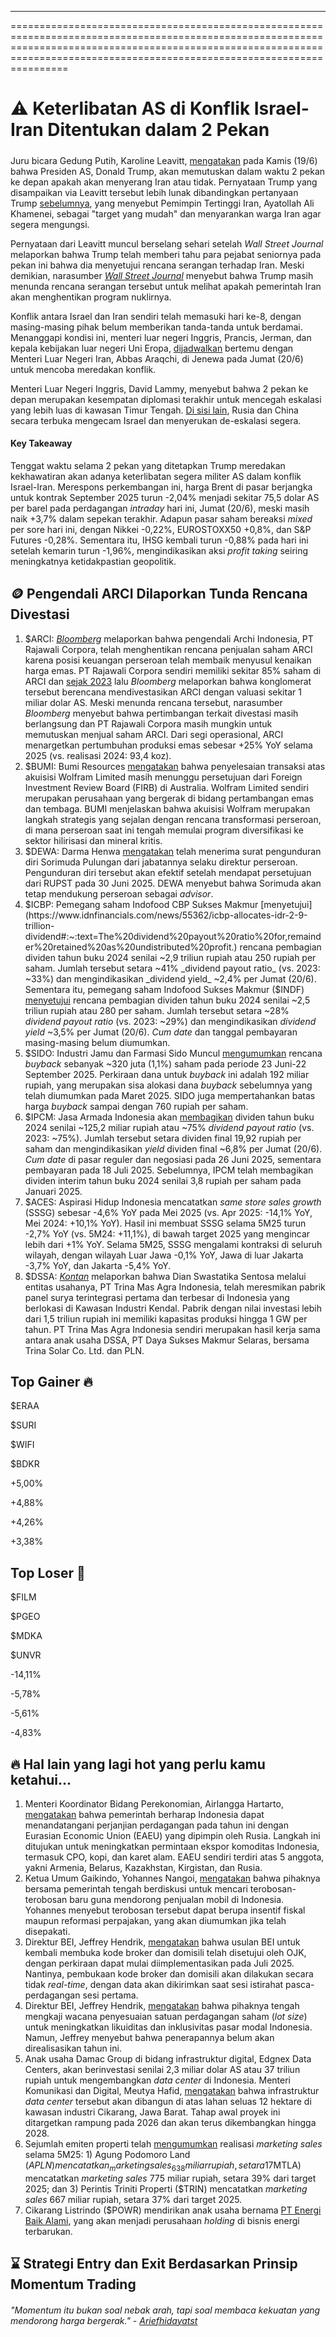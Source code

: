 ---

==================================================================================================================================================================================================================================

# ⚠️ Keterlibatan AS di Konflik Israel-Iran Ditentukan dalam 2 Pekan

#####

#####

Juru bicara Gedung Putih, Karoline Leavitt, [mengatakan](https://www.bloomberg.com/news/articles/2025-06-19/israel-s-war-on-iran-intensifies-as-trump-weighs-joining-attacks?srnd=homepage-asia) pada Kamis (19/6) bahwa Presiden AS, Donald Trump, akan memutuskan dalam waktu 2 pekan ke depan apakah akan menyerang Iran atau tidak. Pernyataan Trump yang disampaikan via Leavitt tersebut lebih lunak dibandingkan pertanyaan Trump [sebelumnya](https://www.ap.org/news-highlights/spotlights/2025/trump-says-the-us-knows-where-irans-khamenei-is-hiding-and-urges-irans-unconditional-surrender/), yang menyebut Pemimpin Tertinggi Iran, Ayatollah Ali Khamenei, sebagai "target yang mudah" dan menyarankan warga Iran agar segera mengungsi.

Pernyataan dari Leavitt muncul berselang sehari setelah _Wall Street Journal_ melaporkan bahwa Trump telah memberi tahu para pejabat seniornya pada pekan ini bahwa dia menyetujui rencana serangan terhadap Iran. Meski demikian, narasumber _[Wall Street Journal](https://snips.stockbit.com/snips-terbaru/cdia-anak-usaha-tpia-ipo-dengan-valuasi-rp2124-t#:~:text=Wall%20Street%20Journal,tidak%20dapat%20diperbaiki.)_ menyebut bahwa Trump masih menunda rencana serangan tersebut untuk melihat apakah pemerintah Iran akan menghentikan program nuklirnya.

Konflik antara Israel dan Iran sendiri telah memasuki hari ke-8, dengan masing-masing pihak belum memberikan tanda-tanda untuk berdamai. Menanggapi kondisi ini, menteri luar negeri Inggris, Prancis, Jerman, dan kepala kebijakan luar negeri Uni Eropa, [dijadwalkan](https://www.reuters.com/world/middle-east/israel-iran-air-war-enters-second-week-europe-pushes-diplomacy-2025-06-20/) bertemu dengan Menteri Luar Negeri Iran, Abbas Araqchi, di Jenewa pada Jumat (20/6) untuk mencoba meredakan konflik.

Menteri Luar Negeri Inggris, David Lammy, menyebut bahwa 2 pekan ke depan merupakan kesempatan diplomasi terakhir untuk mencegah eskalasi yang lebih luas di kawasan Timur Tengah. [Di sisi lain](https://www.theguardian.com/world/live/2025/jun/19/israel-iran-conflict-live-hospital-in-southern-israel-hit-in-iran-missile-strike-say-israeli-officials?utm_source=chatgpt.com), Rusia dan China secara terbuka mengecam Israel dan menyerukan de-eskalasi segera.

#### Key Takeaway

Tenggat waktu selama 2 pekan yang ditetapkan Trump meredakan kekhawatiran akan adanya keterlibatan segera militer AS dalam konflik Israel-Iran. Merespons perkembangan ini, harga Brent di pasar berjangka untuk kontrak September 2025 turun -2,04% menjadi sekitar 75,5 dolar AS per barel pada perdagangan _intraday_ hari ini, Jumat (20/6), meski masih naik +3,7% dalam sepekan terakhir. Adapun pasar saham bereaksi _mixed_ per sore hari ini, dengan Nikkei -0,22%, EUROSTOXX50 +0,8%, dan S&P Futures -0,28%. Sementara itu, IHSG kembali turun -0,88% pada hari ini setelah kemarin turun -1,96%, mengindikasikan aksi _profit taking_ seiring meningkatnya ketidakpastian geopolitik.

## 🪙 Pengendali ARCI Dilaporkan Tunda Rencana Divestasi

1.  $ARCI: _[Bloomberg](https://www.bloomberg.com/news/articles/2025-06-20/sondakh-s-rajawali-is-said-to-put-sale-of-indonesian-gold-miner-archi-on-hold)_ melaporkan bahwa pengendali Archi Indonesia, PT Rajawali Corpora, telah menghentikan rencana penjualan saham ARCI karena posisi keuangan perseroan telah membaik menyusul kenaikan harga emas. PT Rajawali Corpora sendiri memiliki sekitar 85% saham di ARCI dan [sejak 2023](https://snips.stockbit.com/snips-terbaru/pengendali-berencana-lepas-arci-dengan-valuasi-premium) lalu _Bloomberg_ melaporkan bahwa konglomerat tersebut berencana mendivestasikan ARCI dengan valuasi sekitar 1 miliar dolar AS. Meski menunda rencana tersebut, narasumber _Bloomberg_ menyebut bahwa pertimbangan terkait divestasi masih berlangsung dan PT Rajawali Corpora masih mungkin untuk memutuskan menjual saham ARCI. Dari segi operasional, ARCI menargetkan pertumbuhan produksi emas sebesar +25% YoY selama 2025 (vs. realisasi 2024: 93,4 koz).
2.  $BUMI: Bumi Resources [mengatakan](https://www.idx.co.id/StaticData/NewsAndAnnouncement/ANNOUNCEMENTSTOCK/From_EREP/202506/30080ed832_8f5fa52c53.pdf) bahwa penyelesaian transaksi atas akuisisi Wolfram Limited masih menunggu persetujuan dari Foreign Investment Review Board (FIRB) di Australia. Wolfram Limited sendiri merupakan perusahaan yang bergerak di bidang pertambangan emas dan tembaga. BUMI menjelaskan bahwa akuisisi Wolfram merupakan langkah strategis yang sejalan dengan rencana transformasi perseroan, di mana perseroan saat ini tengah memulai program diversifikasi ke sektor hilirisasi dan mineral kritis.
3.  $DEWA: Darma Henwa [mengatakan](https://www.idx.co.id/StaticData/NewsAndAnnouncement/ANNOUNCEMENTSTOCK/From_EREP/202506/5bad8fdf35_433b607091.pdf) telah menerima surat pengunduran diri Sorimuda Pulungan dari jabatannya selaku direktur perseroan. Pengunduran diri tersebut akan efektif setelah mendapat persetujuan dari RUPST pada 30 Juni 2025. DEWA menyebut bahwa Sorimuda akan tetap mendukung perseroan sebagai _advisor_.
4.  $ICBP: Pemegang saham Indofood CBP Sukses Makmur [menyetujui](https://www.idnfinancials.com/news/55362/icbp-allocates-idr-2-9-trillion-dividend#:~:text=The%20dividend%20payout%20ratio%20for,remainder%20retained%20as%20undistributed%20profit.) rencana pembagian dividen tahun buku 2024 senilai ~2,9 triliun rupiah atau 250 rupiah per saham. Jumlah tersebut setara ~41% _dividend payout ratio_ (vs. 2023: ~33%) dan mengindikasikan _dividend yield_ ~2,4% per Jumat (20/6). Sementara itu, pemegang saham Indofood Sukses Makmur ($INDF) [menyetujui](https://investasi.kontan.co.id/news/indofood-indf-tebar-dividen-rp-245-triliun) rencana pembagian dividen tahun buku 2024 senilai ~2,5 triliun rupiah atau 280 per saham. Jumlah tersebut setara ~28% _dividend payout ratio_ (vs. 2023: ~29%) dan mengindikasikan _dividend yield_ ~3,5% per Jumat (20/6). _Cum date_ dan tanggal pembayaran masing-masing belum diumumkan.
5.  $SIDO: Industri Jamu dan Farmasi Sido Muncul [mengumumkan](https://www.idx.co.id/StaticData/NewsAndAnnouncement/ANNOUNCEMENTSTOCK/From_EREP/202506/8447251b69_1359115b96.pdf) rencana _buyback_ sebanyak ~320 juta (1,1%) saham pada periode 23 Juni-22 September 2025. Perkiraan dana untuk _buyback_ ini adalah 192 miliar rupiah, yang merupakan sisa alokasi dana _buyback_ sebelumnya yang telah diumumkan pada Maret 2025. SIDO juga mempertahankan batas harga _buyback_ sampai dengan 760 rupiah per saham.
6.  $IPCM: Jasa Armada Indonesia akan [membagikan](https://www.idx.co.id/StaticData/NewsAndAnnouncement/ANNOUNCEMENTSTOCK/From_EREP/202506/3f0a222c0e_193580a630.pdf) dividen tahun buku 2024 senilai ~125,2 miliar rupiah atau ~75% _dividend payout ratio_ (vs. 2023: ~75%). Jumlah tersebut setara dividen final 19,92 rupiah per saham dan mengindikasikan _yield_ dividen final ~6,8% per Jumat (20/6). _Cum date_ di pasar reguler dan negosiasi pada 26 Juni 2025, sementara pembayaran pada 18 Juli 2025. Sebelumnya, IPCM telah membagikan dividen interim tahun buku 2024 senilai 3,8 rupiah per saham pada Januari 2025.
7.  $ACES: Aspirasi Hidup Indonesia mencatatkan _same store sales growth_ (SSSG) sebesar \-4,6% YoY pada Mei 2025 (vs. Apr 2025: -14,1% YoY, Mei 2024: +10,1% YoY). Hasil ini membuat SSSG selama 5M25 turun -2,7% YoY (vs. 5M24: +11,1%), di bawah target 2025 yang mengincar lebih dari +1% YoY. Selama 5M25, SSSG mengalami kontraksi di seluruh wilayah, dengan wilayah Luar Jawa -0,1% YoY, Jawa di luar Jakarta -3,7% YoY, dan Jakarta -5,4% YoY.
8.  $DSSA: _[Kontan](https://industri.kontan.co.id/news/anak-usaha-dian-swastatika-dssa-bangun-pabrik-panel-surya-rp-15-triliun-di-kendal)_ melaporkan bahwa Dian Swastatika Sentosa melalui entitas usahanya, PT Trina Mas Agra Indonesia, telah meresmikan pabrik panel surya terintegrasi pertama dan terbesar di Indonesia yang berlokasi di Kawasan Industri Kendal. Pabrik dengan nilai investasi lebih dari 1,5 triliun rupiah ini memiliki kapasitas produksi hingga 1 GW per tahun. PT Trina Mas Agra Indonesia sendiri merupakan hasil kerja sama antara anak usaha DSSA, PT Daya Sukses Makmur Selaras, bersama Trina Solar Co. Ltd. dan PLN.

## Top Gainer 🔥

$ERAA

$SURI

$WIFI

$BDKR

+5,00%

+4,88%

+4,26%

+3,38%

## Top Loser 🤕

$FILM

$PGEO

$MDKA

$UNVR

\-14,11%

\-5,78%

\-5,61%

\-4,83%

## 🔥 Hal lain yang lagi hot yang perlu kamu ketahui...

1.  Menteri Koordinator Bidang Perekonomian, Airlangga Hartarto, [mengatakan](https://www.reuters.com/world/china/indonesia-expects-sign-free-trade-deal-with-russia-led-union-this-year-minister-2025-06-20/) bahwa pemerintah berharap Indonesia dapat menandatangani perjanjian perdagangan pada tahun ini dengan Eurasian Economic Union (EAEU) yang dipimpin oleh Rusia. Langkah ini ditujukan untuk meningkatkan permintaan ekspor komoditas Indonesia, termasuk CPO, kopi, dan karet alam. EAEU sendiri terdiri atas 5 anggota, yakni Armenia, Belarus, Kazakhstan, Kirgistan, dan Rusia.
2.  Ketua Umum Gaikindo, Yohannes Nangoi, [mengatakan](https://epaper.bisnis.com/epaper/detail/page/156025/) bahwa pihaknya bersama pemerintah tengah berdiskusi untuk mencari terobosan-terobosan baru guna mendorong penjualan mobil di Indonesia. Yohannes menyebut terobosan tersebut dapat berupa insentif fiskal maupun reformasi perpajakan, yang akan diumumkan jika telah disepakati.
3.  Direktur BEI, Jeffrey Hendrik, [mengatakan](https://tirto.id/aturan-baru-bei-soal-kode-broker-domisili-siap-dirilis-juli-hc5t) bahwa usulan BEI untuk kembali membuka kode broker dan domisili telah disetujui oleh OJK, dengan perkiraan dapat mulai diimplementasikan pada Juli 2025. Nantinya, pembukaan kode broker dan domisili akan dilakukan secara tidak _real-time_, dengan data akan dikirimkan saat sesi istirahat pasca-perdagangan sesi pertama.
4.  Direktur BEI, Jeffrey Hendrik, [mengatakan](https://katadata.co.id/finansial/bursa/6854aecd86a5c/bei-kaji-penyesuaian-satuan-lot-saham-belum-direalisasikan-tahun-ini) bahwa pihaknya tengah mengkaji wacana penyesuaian satuan perdagangan saham (_lot size_) untuk meningkatkan likuiditas dan inklusivitas pasar modal Indonesia. Namun, Jeffrey menyebut bahwa penerapannya belum akan direalisasikan tahun ini.
5.  Anak usaha Damac Group di bidang infrastruktur digital, Edgnex Data Centers, akan berinvestasi senilai 2,3 miliar dolar AS atau 37 triliun rupiah untuk mengembangkan _data center_ di Indonesia. Menteri Komunikasi dan Digital, Meutya Hafid, [mengatakan](https://en.antaranews.com/news/360389/indonesia-welcomes-major-dubai-investment-in-data-center) bahwa infrastruktur _data center_ tersebut akan dibangun di atas lahan seluas 12 hektare di kawasan industri Cikarang, Jawa Barat. Tahap awal proyek ini ditargetkan rampung pada 2026 dan akan terus dikembangkan hingga 2028.
6.  Sejumlah emiten properti telah [mengumumkan](https://industri.kontan.co.id/news/genjot-penjualan-pebisnis-properti-berharap-pada-insentif-dan-bunga-landai) realisasi _marketing sales_ selama 5M25: 1) Agung Podomoro Land ($APLN) mencatatkan _marketing sales_ 638 miliar rupiah, setara 17% dari target 2025; 2) Metropolitan Land ($MTLA) mencatatkan _marketing sales_ 775 miliar rupiah, setara 39% dari target 2025; dan 3) Perintis Triniti Properti ($TRIN) mencatatkan _marketing sales_ 667 miliar rupiah, setara 37% dari target 2025.
7.  Cikarang Listrindo ($POWR) mendirikan anak usaha bernama [PT Energi Baik Alami](https://www.idx.co.id/StaticData/NewsAndAnnouncement/ANNOUNCEMENTSTOCK/From_EREP/202506/16666ccc81_d729b49eff.pdf), yang akan menjadi perusahaan _holding_ di bisnis energi terbarukan.

## ⌛ Strategi Entry dan Exit Berdasarkan Prinsip Momentum Trading

###### _"Momentum itu bukan soal nebak arah, tapi soal membaca kekuatan yang mendorong harga bergerak." -_ _[Ariefhidayatst](https://stockbit.com/ariefhidayatst)_

#####
